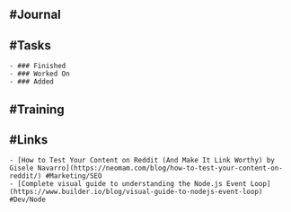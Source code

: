 ## #Journal
## #Tasks
	- ### Finished
	- ### Worked On
	- ### Added
## #Training
## #Links
	- [How to Test Your Content on Reddit (And Make It Link Worthy) by Gisele Navarro](https://neomam.com/blog/how-to-test-your-content-on-reddit/) #Marketing/SEO
	- [Complete visual guide to understanding the Node.js Event Loop](https://www.builder.io/blog/visual-guide-to-nodejs-event-loop) #Dev/Node